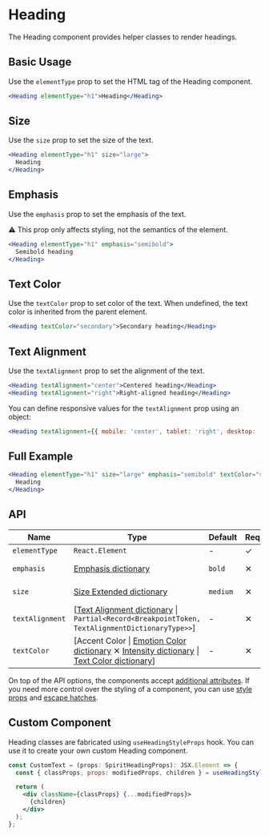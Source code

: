 # Heading

The Heading component provides helper classes to render headings.

## Basic Usage

Use the `elementType` prop to set the HTML tag of the Heading component.

```jsx
<Heading elementType="h1">Heading</Heading>
```

## Size

Use the `size` prop to set the size of the text.

```jsx
<Heading elementType="h1" size="large">
  Heading
</Heading>
```

## Emphasis

Use the `emphasis` prop to set the emphasis of the text.

⚠️ This prop only affects styling, not the semantics of the element.

```jsx
<Heading elementType="h1" emphasis="semibold">
  Semibold heading
</Heading>
```

## Text Color

Use the `textColor` prop to set color of the text. When undefined, the text color
is inherited from the parent element.

```jsx
<Heading textColor="secondary">Secondary heading</Heading>
```

## Text Alignment

Use the `textAlignment` prop to set the alignment of the text.

```jsx
<Heading textAlignment="center">Centered heading</Heading>
<Heading textAlignment="right">Right-aligned heading</Heading>
```

You can define responsive values for the `textAlignment` prop using an object:

```jsx
<Heading textAlignment={{ mobile: 'center', tablet: 'right', desktop: 'left' }}>Responsive text alignment</Heading>
```

## Full Example

```jsx
<Heading elementType="h1" size="large" emphasis="semibold" textColor="secondary">
  Heading
</Heading>
```

## API

| Name            | Type                                                                                                                                                        | Default  | Required | Description          |
| --------------- | ----------------------------------------------------------------------------------------------------------------------------------------------------------- | -------- | -------- | -------------------- |
| `elementType`   | `React.Element`                                                                                                                                             | -        | ✓        | HTML tag             |
| `emphasis`      | [Emphasis dictionary][dictionary-emphasis]                                                                                                                  | `bold`   | ✕        | Emphasis of the text |
| `size`          | [Size Extended dictionary][dictionary-size]                                                                                                                 | `medium` | ✕        | Size of the text     |
| `textAlignment` | \[[Text Alignment dictionary][dictionary-alignment] \| `Partial<Record<BreakpointToken, TextAlignmentDictionaryType>>`]                                     | -        | ✕        | Text alignment       |
| `textColor`     | \[Accent Color \| [Emotion Color dictionary][dictionary-color] ✕ [Intensity dictionary][dictionary-intensity] \| [Text Color dictionary][dictionary-color]] | -        | ✕        | Color of the text    |

On top of the API options, the components accept [additional attributes][readme-additional-attributes].
If you need more control over the styling of a component, you can use [style props][readme-style-props]
and [escape hatches][readme-escape-hatches].

## Custom Component

Heading classes are fabricated using `useHeadingStyleProps` hook. You can use it to create your own custom Heading component.

```jsx
const CustomText = (props: SpiritHeadingProps): JSX.Element => {
  const { classProps, props: modifiedProps, children } = useHeadingStyleProps(props);

  return (
    <div className={classProps} {...modifiedProps}>
      {children}
    </div>
  );
};
```

[dictionary-alignment]: https://github.com/lmc-eu/spirit-design-system/tree/main/docs/DICTIONARIES.md#alignment
[dictionary-color]: https://github.com/lmc-eu/spirit-design-system/tree/main/docs/DICTIONARIES.md#color
[dictionary-emphasis]: https://github.com/lmc-eu/spirit-design-system/tree/main/docs/DICTIONARIES.md#emphasis
[dictionary-intensity]: https://github.com/lmc-eu/spirit-design-system/tree/main/docs/DICTIONARIES.md#intensity
[dictionary-size]: https://github.com/lmc-eu/spirit-design-system/tree/main/docs/DICTIONARIES.md#size
[readme-additional-attributes]: https://github.com/lmc-eu/spirit-design-system/blob/main/packages/web-react/README.md#additional-attributes
[readme-escape-hatches]: https://github.com/lmc-eu/spirit-design-system/blob/main/packages/web-react/README.md#escape-hatches
[readme-style-props]: https://github.com/lmc-eu/spirit-design-system/blob/main/packages/web-react/README.md#style-props
